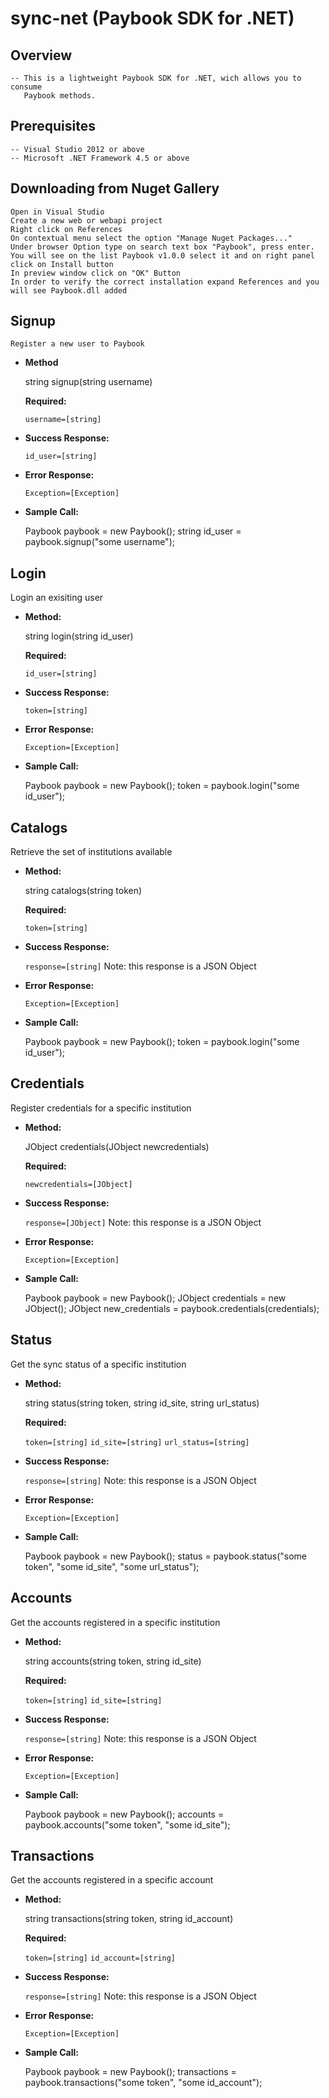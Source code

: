 # sync-net (Paybook SDK for .NET)


**Overview**
----
	-- This is a lightweight Paybook SDK for .NET, wich allows you to consume
	   Paybook methods.

**Prerequisites**
----
    -- Visual Studio 2012 or above
    -- Microsoft .NET Framework 4.5 or above

**Downloading from Nuget Gallery**
----
    Open in Visual Studio
	Create a new web or webapi project
    Right click on References
	On contextual menu select the option "Manage Nuget Packages..." 
	Under browser Option type on search text box "Paybook", press enter.
	You will see on the list Paybook v1.0.0 select it and on right panel click on Install button
	In preview window click on "OK" Button
	In order to verify the correct installation expand References and you will see Paybook.dll added
    	
**Signup**
----
	Register a new user to Paybook

* **Method**
  
	string signup(string username)

   **Required:**
 
	`username=[string]`

* **Success Response:**

	`id_user=[string]`
 
* **Error Response:**
  
	`Exception=[Exception]`


* **Sample Call:**

	Paybook paybook = new Paybook();
	string id_user = paybook.signup("some username");

**Login**
----
  Login an exisiting user

* **Method:**
  
	string login(string id_user)

   **Required:**
 
	`id_user=[string]`

* **Success Response:**
  
	`token=[string]`
 
* **Error Response:**
  
	`Exception=[Exception]`

* **Sample Call:**

	Paybook paybook = new Paybook();
	token = paybook.login("some id_user");

**Catalogs**
----
  Retrieve the set of institutions available

* **Method:**
  
	string catalogs(string token)

   **Required:**
 
	`token=[string]`

* **Success Response:**
  
	`response=[string]`
	Note: this response is a JSON Object
 
* **Error Response:**
  
	`Exception=[Exception]`

* **Sample Call:**

	Paybook paybook = new Paybook();
	token = paybook.login("some id_user");

**Credentials**
----
  Register credentials for a specific institution
  
* **Method:**
  
	JObject credentials(JObject newcredentials)

   **Required:**
 
	`newcredentials=[JObject]`

* **Success Response:**
  
	`response=[JObject]`
	Note: this response is a JSON Object
 
* **Error Response:**
  
	`Exception=[Exception]`

* **Sample Call:**

	Paybook paybook = new Paybook();
	JObject credentials = new JObject();
    JObject new_credentials = paybook.credentials(credentials);

**Status**
----
  Get the sync status of a specific institution

* **Method:**
  
	string status(string token, string id_site, string url_status)

   **Required:**
 
	`token=[string]`
	`id_site=[string]`
	`url_status=[string]`
	
* **Success Response:**
  
	`response=[string]`
	Note: this response is a JSON Object
	
* **Error Response:**
  
	`Exception=[Exception]`

* **Sample Call:**

	Paybook paybook = new Paybook();
    status = paybook.status("some token", "some id_site", "some url_status");
  
**Accounts**
----
  Get the accounts registered in a specific institution

* **Method:**
  
	string accounts(string token, string id_site)

   **Required:**
 
	`token=[string]`
	`id_site=[string]`
	
* **Success Response:**
  
	`response=[string]`
	Note: this response is a JSON Object
	
* **Error Response:**
  
	`Exception=[Exception]`

* **Sample Call:**

	Paybook paybook = new Paybook();
    accounts = paybook.accounts("some token", "some id_site");
  
**Transactions**
----
  Get the accounts registered in a specific account

* **Method:**
  
	string transactions(string token, string id_account)

   **Required:**
 
	`token=[string]`
	`id_account=[string]`
	
* **Success Response:**
  
	`response=[string]`
	Note: this response is a JSON Object
	
* **Error Response:**
  
	`Exception=[Exception]`

* **Sample Call:**

	Paybook paybook = new Paybook();
	transactions = paybook.transactions("some token", "some id_account");